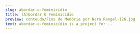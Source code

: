 ```yaml
---
slug: abordar-o-feminicidio
title: (A)bordar O Feminicídio
preview: conteudo/Fios de Memória por Nara Rangel-126.jpg
text: abordar-o-feminicídio is a project for ..
---
```

